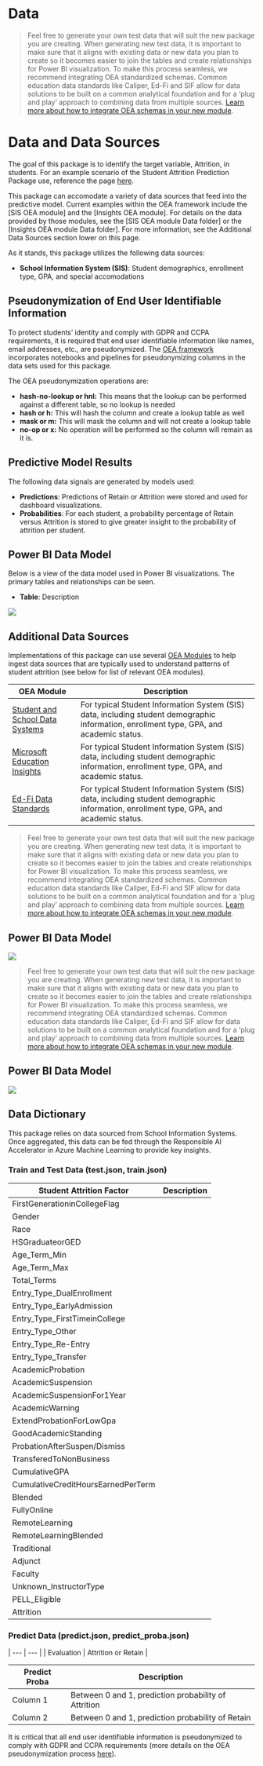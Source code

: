 # Data
> Feel free to generate your own test data that will suit the new package you are creating. When generating new test data, it is important to make sure that it aligns with existing data or new data you plan to create so it becomes easier to join the tables and create relationships for Power BI visualization. To make this process seamless, we recommend integrating OEA standardized schemas. Common education data standards like Caliper, Ed-Fi and SIF allow for data solutions to be built on a common analytical foundation and for a ‘plug and play’ approach to combining data from multiple sources.  [Learn more about how to integrate OEA schemas in your new module](https://github.com/microsoft/OpenEduAnalytics/tree/main/schemas).

# Data and Data Sources

The goal of this package is to identify the target variable, Attrition, in students. For an example scenario of the Student Attrition Prediction Package use, reference the page [here](https://learn.microsoft.com/en-us/azure/architecture/example-scenario/ai/student-attrition-prediction).

This package can accomodate a variety of data sources that feed into the predictive model. Current examples within the OEA framework include the [SIS OEA module] and the [Insights OEA module]. For details on the data provided by those modules, see the [SIS OEA module Data folder] or the [Insights OEA module Data folder]. For more information, see the Additional Data Sources section lower on this page.

As it stands, this package utilizes the following data sources:

* **School Information System (SIS)**: Student demographics, enrollment type, GPA, and special accomodations

## Pseudonymization of End User Identifiable Information

To protect students’ identity and comply with GDPR and CCPA requirements, it is required that end user identifiable information like names, email addresses, etc., are pseudonymized. The [OEA framework](https://github.com/microsoft/OpenEduAnalytics/tree/main/framework/synapse) incorporates notebooks and pipelines for pseudonymizing columns in the data sets used for this package.

The OEA pseudonymization operations are:

* **hash-no-lookup or hnl:** This means that the lookup can be performed against a different table, so no lookup is needed
* **hash or h:** This will hash the column and create a lookup table as well
* **mask or m:** This will mask the column and will not create a lookup table
* **no-op or x:** No operation will be performed so the column will remain as it is.

## Predictive Model Results

The following data signals are generated by models used:

* **Predictions**: Predictions of Retain or Attrition were stored and used for dashboard visualizations.
* **Probabilities**: For each student, a probability percentage of Retain versus Attrition is stored to give greater insight to the probability of attrition per student.

## Power BI Data Model

Below is a view of the data model used in Power BI visualizations. The primary tables and relationships can be seen.

* **Table**: Description

![](https://github.com/microsoft/OpenEduAnalytics/blob/main/packages/package_catalog/Predicting_Chronic_Absenteeism/docs/images/assets_for_test_data/pbi_data_model_for_test_data.png)

## Additional Data Sources

Implementations of this package can use several [OEA Modules](https://github.com/microsoft/OpenEduAnalytics/tree/main/modules) to help ingest data sources that are typically used to understand patterns of student attrition (see below for list of relevant OEA modules).  

| OEA Module | Description |
| --- | --- |
| [Student and School Data Systems](https://github.com/microsoft/OpenEduAnalytics/tree/main/modules/module_catalog/Student_and_School_Data_Systems/) | For typical Student Information System (SIS) data, including student demographic information, enrollment type, GPA, and academic status. |
| [Microsoft Education Insights](https://github.com/microsoft/OpenEduAnalytics/tree/main/modules/module_catalog/Microsoft_Education_Insights/) | For typical Student Information System (SIS) data, including student demographic information, enrollment type, GPA, and academic status. |
| [Ed-Fi Data Standards](https://github.com/microsoft/OpenEduAnalytics/tree/main/modules/module_catalog/Ed-Fi) | For typical Student Information System (SIS) data, including student demographic information, enrollment type, GPA, and academic status. |

> Feel free to generate your own test data that will suit the new package you are creating. When generating new test data, it is important to make sure that it aligns with existing data or new data you plan to create so it becomes easier to join the tables and create relationships for Power BI visualization. To make this process seamless, we recommend integrating OEA standardized schemas. Common education data standards like Caliper, Ed-Fi and SIF allow for data solutions to be built on a common analytical foundation and for a ‘plug and play’ approach to combining data from multiple sources.  [Learn more about how to integrate OEA schemas in your new module](https://github.com/microsoft/OpenEduAnalytics/tree/main/schemas).

## Power BI Data Model

![](https://github.com/microsoft/OpenEduAnalytics/tree/main/packages/package_catalog/Student_Attrition/powerbi/images/PBI_data_model.png)
> Feel free to generate your own test data that will suit the new package you are creating. When generating new test data, it is important to make sure that it aligns with existing data or new data you plan to create so it becomes easier to join the tables and create relationships for Power BI visualization. To make this process seamless, we recommend integrating OEA standardized schemas. Common education data standards like Caliper, Ed-Fi and SIF allow for data solutions to be built on a common analytical foundation and for a ‘plug and play’ approach to combining data from multiple sources.  [Learn more about how to integrate OEA schemas in your new module](https://github.com/microsoft/OpenEduAnalytics/tree/main/schemas).

## Power BI Data Model

![](https://github.com/microsoft/OpenEduAnalytics/tree/main/packages/package_catalog/Student_Attrition/powerbi/images/PBI_data_model.png)

## Data Dictionary

This package relies on data sourced from School Information Systems. Once aggregated, this data can be fed through the Responsible AI Accelerator in Azure Machine Learning to provide key insights.

### Train and Test Data (test.json, train.json)

| Student Attrition Factor | Description |
| --- | --- |
| FirstGenerationinCollegeFlag | |
| Gender | |
| Race | |
| HSGraduateorGED | |
| Age_Term_Min | |
| Age_Term_Max | |
| Total_Terms | |
| Entry_Type_DualEnrollment | |
| Entry_Type_EarlyAdmission | |
| Entry_Type_FirstTimeinCollege | |
| Entry_Type_Other | |
| Entry_Type_Re-Entry | |
| Entry_Type_Transfer | |
| AcademicProbation | |
| AcademicSuspension | |
| AcademicSuspensionFor1Year | |
| AcademicWarning | |
| ExtendProbationForLowGpa | |
| GoodAcademicStanding | |
| ProbationAfterSuspen/Dismiss | |
| TransferedToNonBusiness | |
| CumulativeGPA | |
| CumulativeCreditHoursEarnedPerTerm | |
| Blended | |
| FullyOnline | |
| RemoteLearning | |
| RemoteLearningBlended | |
| Traditional | |
| Adjunct | |
| Faculty | |
| Unknown_InstructorType | |
| PELL_Eligible | |
| Attrition | |

### Predict Data (predict.json, predict_proba.json)

| --- | --- |
| Evaluation | Attrition or Retain |

| Predict Proba | Description |
| --- | --- |
| Column 1 | Between 0 and 1, prediction probability of Attrition |
| Column 2 | Between 0 and 1, prediction probability of Retain |

It is critical that all end user identifiable information is pseudonymized to comply with GDPR and CCPA requirements (more details on the OEA pseudonymization process [here](https://github.com/microsoft/OpenEduAnalytics/blob/main/packages/package_catalog/Predicting_Chronic_Absenteeism/data/README.md#pseudonymization-of-end-user-identifiable-information)).
